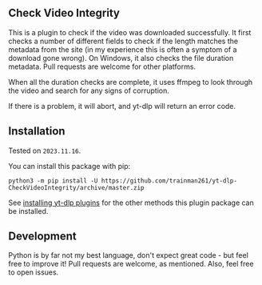 ## Check Video Integrity

This is a plugin to check if the video was downloaded successfully. It first checks a number of different fields to check if the length matches the metadata from the site (in my experience this is often a symptom of a download gone wrong). On Windows, it also checks the file duration metadata. Pull requests are welcome for other platforms.

When all the duration checks are complete, it uses ffmpeg to look through the video and search for any signs of corruption.

If there is a problem, it will abort, and yt-dlp will return an error code.


## Installation

Tested on `2023.11.16`.

You can install this package with pip:
```
python3 -m pip install -U https://github.com/trainman261/yt-dlp-CheckVideoIntegrity/archive/master.zip
```

See [installing yt-dlp plugins](https://github.com/yt-dlp/yt-dlp#installing-plugins) for the other methods this plugin package can be installed.


## Development

Python is by far not my best language, don't expect great code - but feel free to improve it! Pull requests are welcome, as mentioned.
Also, feel free to open issues.
